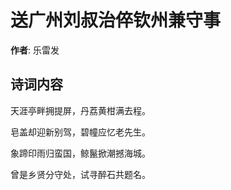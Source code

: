 # 送广州刘叔治倅钦州兼守事

**作者**: 乐雷发

## 诗词内容

天涯亭畔拥提屏，丹荔黄柑满去程。

皂盖却迎新别驾，碧幢应忆老先生。

象蹄印雨归蛮国，鲸鬣掀潮撼海城。

曾是乡贤分守处，试寻醉石共题名。

